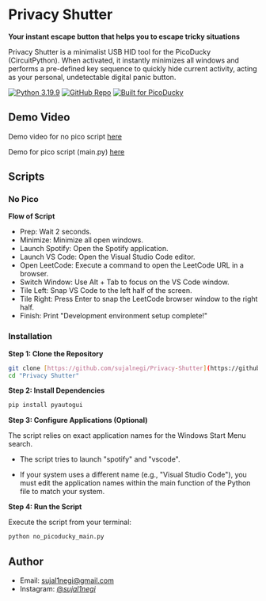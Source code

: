 
# Privacy Shutter
  
**Your instant escape button that helps you to escape tricky situations**

Privacy Shutter is a minimalist USB HID tool for the PicoDucky (CircuitPython). When activated, it instantly minimizes all windows and performs a pre-defined key sequence to quickly hide current activity, acting as your personal, undetectable digital panic button.

[![Python 3.19.9](https://img.shields.io/badge/python-3.19.9-blue.svg)](https://www.python.org/downloads/release/python-31210/)
[![GitHub Repo](https://img.shields.io/badge/GitHub-Privacy_Shutter-purple?logo=github)](https://github.com/sujalnegi/Privacy-Shutter)
[![Built for PicoDucky](https://img.shields.io/badge/Built%20for-PicoDucky-purple)](https://picoducky.hackclub.com/)


## Demo Video

Demo video for no pico script [here](https://drive.google.com/file/d/1nOX7HdE5QQOwLlq48w09lEvt4-07vOx8/view?usp=drive_link)

Demo for pico script (main.py) [here](https://drive.google.com/file/d/10qgNH7874o2D0qidWbcgZuDlY537NDTj/view?usp=drive_link)



## **Scripts**
### No Pico

**Flow of Script**
- Prep: Wait 2 seconds.
- Minimize: Minimize all open windows.
- Launch Spotify: Open the Spotify application.
- Launch VS Code: Open the Visual Studio Code editor.
- Open LeetCode: Execute a command to open the LeetCode URL in a browser.
- Switch Window: Use Alt + Tab to focus on the VS Code window.
- Tile Left: Snap VS Code to the left half of the screen.
- Tile Right: Press Enter to snap the LeetCode browser window to the right half.
- Finish: Print "Development environment setup complete!"

### Installation

**Step 1: Clone the Repository**
```bash
git clone [https://github.com/sujalnegi/Privacy-Shutter](https://github.com/sujalnegi/Privacy-Shutter.git)
cd "Privacy Shutter"
```
**Step 2: Install Dependencies**
```bash
pip install pyautogui
```
**Step 3: Configure Applications (Optional)**

The script relies on exact application names for the Windows Start Menu search.

- The script tries to launch "spotify" and "vscode".

- If your system uses a different name (e.g., "Visual Studio Code"), you must edit the application names within the main function of the Python file to match your system.

**Step 4: Run the Script**

Execute the script from your terminal:

```bash
python no_picoducky_main.py
```

## Author

- Email: [sujal1negi@gmail.com](mailto:sujal1negi@gmail.com)
- Instagram: [@_sujal1negi_](https://www.instagram.com/_sujalnegi_/)
